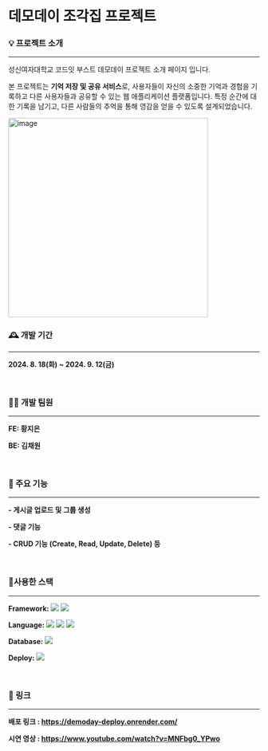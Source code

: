 # 데모데이 조각집 프로젝트 


### 💡 프로젝트 소개
___


성신여자대학교 코드잇 부스트 데모데이 프로젝트 소개 페이지 입니다.

본 프로젝트는 **기억 저장 및 공유 서비스**로, 사용자들이 자신의 소중한 기억과 경험을 기록하고 다른 사용자들과 공유할 수 있는 웹 애플리케이션 플랫폼입니다. 특정 순간에 대한 기록을 남기고, 다른 사람들의 추억을 통해 영감을 얻을 수 있도록 설계되었습니다.


<img width="400" alt="image" src="https://github.com/user-attachments/assets/88eb4e68-b973-4dce-a652-2518753d6c47">

<br>

### 🕰️ 개발 기간
___

**2024. 8. 18(화) ~ 2024. 9. 12(금)**

<br>

### 👩‍💻 개발 팀원 
___


**FE: 황지은**


**BE: 김채원**

<br>

### 📌 주요 기능
___

**- 게시글 업로드 및 그룹 생성**


**- 댓글 기능**


**- CRUD 기능 (Create, Read, Update, Delete) 등**



<br>


### 🔧사용한 스택
___

**Framework:** <img src="https://img.shields.io/badge/Node.js-339933?style=for-the-badge&logo=Node.js&logoColor=white"> <img src="https://img.shields.io/badge/React-61DAFB?style=for-the-badge&logo=React&logoColor=white">


**Language:**  <img src="https://img.shields.io/badge/JavaScript-F7DF1E?style=for-the-badge&logo=JavaScript&logoColor=white"> <img src="https://img.shields.io/badge/HTML5-E34F26?style=for-the-badge&logo=HTML5&logoColor=white"> <img src="https://img.shields.io/badge/CSS3-1572B6?style=for-the-badge&logo=CSS3&logoColor=white"> 


**Database:** <img src="https://img.shields.io/badge/Postgresql-4169E1?style=flat-square&logo=Postgresql&logoColor=white"/>


**Deploy:** <img src="https://img.shields.io/badge/render-000000?style=flat-square&logo=render&logoColor=white"/>

<br>

### 🔗 링크
___


**배포 링크 : https://demoday-deploy.onrender.com/**

**시연 영상 : https://www.youtube.com/watch?v=MNFbg0_YPwo**

